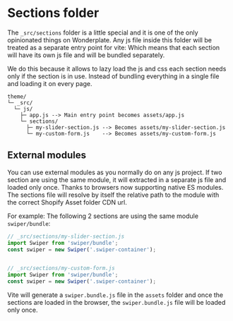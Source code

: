 # Sections folder

The `_src/sections` folder is a little special and it is one of the only opinionated things on Wonderplate. Any js file inside this folder will be treated as a separate entry point for vite: Which means that each section will have its own js file and will be bundled separately. 

We do this because it allows to lazy load the js and css each section needs only if the section is in use. Instead of bundling everything in a single file and loading it on every page.

```
theme/
└─ _src/
  └─ js/
    ├─ app.js --> Main entry point becomes assets/app.js
    └─ sections/
      ├─ my-slider-section.js --> Becomes assets/my-slider-section.js
      └─ my-custom-form.js    --> Becomes assets/my-custom-form.js
```

## External modules

You can use external modules as you normally do  on any js project. If two section are using the same module, it will extracted in a separate js file and loaded only once. Thanks to browsers now supporting native ES modules. The sections file will resolve by itself the relative path to the module with the correct Shopify Asset folder CDN url.

For example: The following 2 sections are using the same module `swiper/bundle`:

```js
// _src/sections/my-slider-section.js
import Swiper from 'swiper/bundle';
const swiper = new Swiper('.swiper-container');


// _src/sections/my-custom-form.js
import Swiper from 'swiper/bundle';
const swiper = new Swiper('.swiper-container');
```

Vite will generate a `swiper.bundle.js` file in the `assets` folder and once the sections are loaded in the browser, the `swiper.bundle.js` file will be loaded only once.







